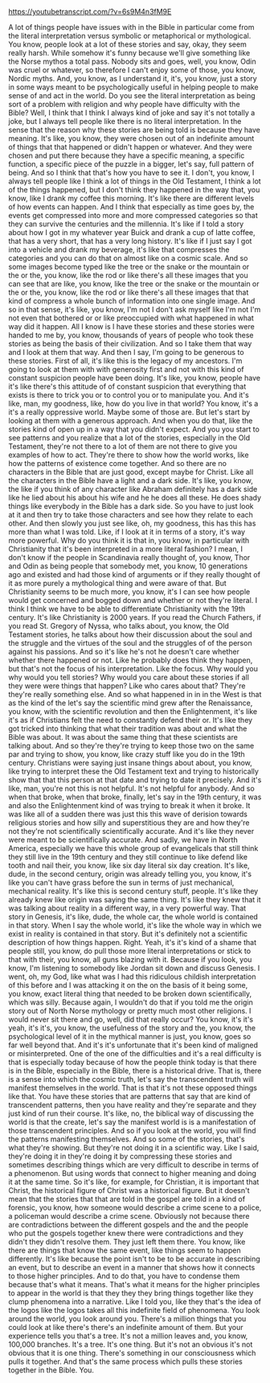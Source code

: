 https://youtubetranscript.com/?v=6s9M4n3fM9E

 A lot of things people have issues with in the Bible in particular come from the literal interpretation versus symbolic or metaphorical or mythological. You know, people look at a lot of these stories and say, okay, they seem really harsh. While somehow it's funny because we'll give something like the Norse mythos a total pass. Nobody sits and goes, well, you know, Odin was cruel or whatever, so therefore I can't enjoy some of those, you know, Nordic myths. And, you know, as I understand it, it's, you know, just a story in some ways meant to be psychologically useful in helping people to make sense of and act in the world. Do you see the literal interpretation as being sort of a problem with religion and why people have difficulty with the Bible? Well, I think that I think I always kind of joke and say it's not totally a joke, but I always tell people like there is no literal interpretation. In the sense that the reason why these stories are being told is because they have meaning. It's like, you know, they were chosen out of an indefinite amount of things that that happened or didn't happen or whatever. And they were chosen and put there because they have a specific meaning, a specific function, a specific piece of the puzzle in a bigger, let's say, full pattern of being. And so I think that that's how you have to see it. I don't, you know, I always tell people like I think a lot of things in the Old Testament, I think a lot of the things happened, but I don't think they happened in the way that, you know, like I drank my coffee this morning. It's like there are different levels of how events can happen. And I think that especially as time goes by, the events get compressed into more and more compressed categories so that they can survive the centuries and the millennia. It's like if I told a story about how I got in my whatever year Buick and drank a cup of latte coffee, that has a very short, that has a very long history. It's like if I just say I got into a vehicle and drank my beverage, it's like that compresses the categories and you can do that on almost like on a cosmic scale. And so some images become typed like the tree or the snake or the mountain or the or the, you know, like the rod or like there's all these images that you can see that are like, you know, like the tree or the snake or the mountain or the or the, you know, like the rod or like there's all these images that that kind of compress a whole bunch of information into one single image. And so in that sense, it's like, you know, I'm not I don't ask myself like I'm not I'm not even that bothered or or like preoccupied with what happened in what way did it happen. All I know is I have these stories and these stories were handed to me by, you know, thousands of years of people who took these stories as being the basis of their civilization. And so I take them that way and I look at them that way. And then I say, I'm going to be generous to these stories. First of all, it's like this is the legacy of my ancestors. I'm going to look at them with with generosity first and not with this kind of constant suspicion people have been doing. It's like, you know, people have it's like there's this attitude of of constant suspicion that everything that exists is there to trick you or to control you or to manipulate you. And it's like, man, my goodness, like, how do you live in that world? You know, it's a it's a really oppressive world. Maybe some of those are. But let's start by looking at them with a generous approach. And when you do that, like the stories kind of open up in a way that you didn't expect. And you you start to see patterns and you realize that a lot of the stories, especially in the Old Testament, they're not there to a lot of them are not there to give you examples of how to act. They're there to show how the world works, like how the patterns of existence come together. And so there are no characters in the Bible that are just good, except maybe for Christ. Like all the characters in the Bible have a light and a dark side. It's like, you know, the like if you think of any character like Abraham definitely has a dark side like he lied about his about his wife and he he does all these. He does shady things like everybody in the Bible has a dark side. So you have to just look at it and then try to take those characters and see how they relate to each other. And then slowly you just see like, oh, my goodness, this has this has more than what I was told. Like, if I look at it in terms of a story, it's way more powerful. Why do you think it is that in, you know, in particular with Christianity that it's been interpreted in a more literal fashion? I mean, I don't know if the people in Scandinavia really thought of, you know, Thor and Odin as being people that somebody met, you know, 10 generations ago and existed and had those kind of arguments or if they really thought of it as more purely a mythological thing and were aware of that. But Christianity seems to be much more, you know, it's I can see how people would get concerned and bogged down and whether or not they're literal. I think I think we have to be able to differentiate Christianity with the 19th century. It's like Christianity is 2000 years. If you read the Church Fathers, if you read St. Gregory of Nyssa, who talks about, you know, the Old Testament stories, he talks about how their discussion about the soul and the struggle and the virtues of the soul and the struggles of of the person against his passions. And so it's like he's not he doesn't care whether whether there happened or not. Like he probably does think they happen, but that's not the focus of his interpretation. Like the focus. Why would you why would you tell stories? Why would you care about these stories if all they were were things that happen? Like who cares about that? They're they're really something else. And so what happened in in in the West is that as the kind of the let's say the scientific mind grew after the Renaissance, you know, with the scientific revolution and then the Enlightenment, it's like it's as if Christians felt the need to constantly defend their or. It's like they got tricked into thinking that what their tradition was about and what the Bible was about. It was about the same thing that these scientists are talking about. And so they're they're trying to keep those two on the same par and trying to show, you know, like crazy stuff like you do in the 19th century. Christians were saying just insane things about about, you know, like trying to interpret these the Old Testament text and trying to historically show that that this person at that date and trying to date it precisely. And it's like, man, you're not this is not helpful. It's not helpful for anybody. And so when that broke, when that broke, finally, let's say in the 19th century, it was and also the Enlightenment kind of was trying to break it when it broke. It was like all of a sudden there was just this this wave of derision towards religious stories and how silly and superstitious they are and how they're not they're not scientifically scientifically accurate. And it's like they never were meant to be scientifically accurate. And sadly, we have in North America, especially we have this whole group of evangelicals that still think they still live in the 19th century and they still continue to like defend like tooth and nail their, you know, like six day literal six day creation. It's like, dude, in the second century, origin was already telling you, you know, it's like you can't have grass before the sun in terms of just mechanical, mechanical reality. It's like this is second century stuff, people. It's like they already knew like origin was saying the same thing. It's like they knew that it was talking about reality in a different way, in a very powerful way. That story in Genesis, it's like, dude, the whole car, the whole world is contained in that story. When I say the whole world, it's like the whole way in which we exist in reality is contained in that story. But it's definitely not a scientific description of how things happen. Right. Yeah, it's it's kind of a shame that people still, you know, do pull those more literal interpretations or stick to that with their, you know, all guns blazing with it. Because if you look, you know, I'm listening to somebody like Jordan sit down and discuss Genesis. I went, oh, my God, like what was I had this ridiculous childish interpretation of this before and I was attacking it on the on the basis of it being some, you know, exact literal thing that needed to be broken down scientifically, which was silly. Because again, I wouldn't do that if you told me the origin story out of North Norse mythology or pretty much most other religions. I would never sit there and go, well, did that really occur? You know, it's it's yeah, it's it's, you know, the usefulness of the story and the, you know, the psychological level of it in the mythical manner is just, you know, goes so far well beyond that. And it's it's unfortunate that it's been kind of maligned or misinterpreted. One of the one of the difficulties and it's a real difficulty is that is especially today because of how the people think today is that there is in the Bible, especially in the Bible, there is a historical drive. That is, there is a sense into which the cosmic truth, let's say the transcendent truth will manifest themselves in the world. That is that it's not these opposed things like that. You have these stories that are patterns that say that are kind of transcendent patterns, then you have reality and they're separate and they just kind of run their course. It's like, no, the biblical way of discussing the world is that the create, let's say the manifest world is is a manifestation of those transcendent principles. And so if you look at the world, you will find the patterns manifesting themselves. And so some of the stories, that's what they're showing. But they're not doing it in a scientific way. Like I said, they're doing it in they're doing it by compressing these stories and sometimes describing things which are very difficult to describe in terms of a phenomenon. But using words that connect to higher meaning and doing it at the same time. So it's like, for example, for Christian, it is important that Christ, the historical figure of Christ was a historical figure. But it doesn't mean that the stories that that are told in the gospel are told in a kind of forensic, you know, how someone would describe a crime scene to a police, a policeman would describe a crime scene. Obviously not because there are contradictions between the different gospels and the and the people who put the gospels together knew there were contradictions and they didn't they didn't resolve them. They just left them there. You know, like there are things that know the same event, like things seem to happen differently. It's like because the point isn't to be to be accurate in describing an event, but to describe an event in a manner that shows how it connects to those higher principles. And to do that, you have to condense them because that's what it means. That's what it means for the higher principles to appear in the world is that they they they bring things together like they clump phenomena into a narrative. Like I told you, like they that's the idea of the logos like the logos takes all this indefinite field of phenomena. You look around the world, you look around you. There's a million things that you could look at like there's there's an indefinite amount of them. But your experience tells you that's a tree. It's not a million leaves and, you know, 100,000 branches. It's a tree. It's one thing. But it's not an obvious it's not obvious that it is one thing. There's something in our consciousness which pulls it together. And that's the same process which pulls these stories together in the Bible. You.